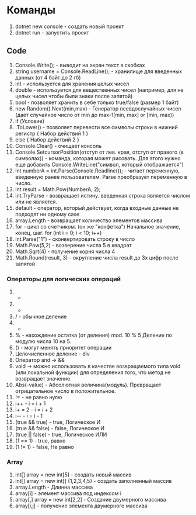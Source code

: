 # Команды
1. dotnet new console - создать новый проект
2. dotnet run - запустить проект

## Code
1. Console.Write(); - выводит на экран текст в скобках
2. string username = Console.ReadLine(); - хранилище для введенных данных (от 4 байт до 2 гб)
3. int - используется для хранения целых чисел
4. double - используется для вещественных чисел (например, для не целых чисел чтобы были знаки после запятой)
5. bool - позволяет хранить в себе только true/false (размер 1 байт)
6. new Random().Next(min,max) - Генератор псевдослучайных чисел (дает случайное число от min до max-1[min, max] or [min, max))
7. if (Условие)
8. .ToLower() - позволяет перевести все символы строки в нижний регистр
{
    Набор действий 1
}
8. else 
{
    Набор действий 2
}
9. Console.Clear() - очищает консоль
10. Console.SetcursorPosition(отступ от лев. края, отступ от правого (в символах)) - команда, которая может рисовать. Для этого нужно еще добавить Console.WriteLine("символ, который отображается")
11. int numberA = int.Parse(Console.Readline()); - читает переменную, введенную ранее пользователем. Parse преобразует переменную в число. 
12. int result = Math.Pow(NumberA, 2);
13. int.TryParse - возвращает истину. введенная строка является числом или не является.
14. default - оператор, который действует, когда входные данные не подходят ни одному case
15. array.Length - возвращает количество элементов массива
16. for - цикл со счетчиком. (он же "конфетка") Начальное значение, конец, шаг. for (int i = 0; i < 10; i++)
17. int.Parse("1") - сконвертировать строку в число
18. Math.Pow(5,2) - возверение числа 5 в квадрат
19. Math.Sqrt(4) - получение корня числа 4 
20. Math.Round(result, 3) - округление числа result до 3х цифр после запятой
### Операторы для логических операций
1. +
2. -
3. / - обычное деление
4. *
5. % - нахождение остатка (от деления) mod. 10 % 5 Деление по модулю числа 10 на 5.
6. () - могут менять приоритет операции
7. Целочисленное деление - div
8. Оператор and -> &&
9. void -> можно использовать в качестве возвращаемого типа void (или локальной функции) для определения того, что метод не возвращает значение.
10. Abs(-value) - Абсолютная величина(модуль). Превращает отрицательное число в положительное.
11. != - не равно нулю
12. i++ - i = i + 1
13. i+ = 2 - i = i + 2
14. i-- - i = i - 1
15. (true && true) - true, Логическое И
16. (true && false) - false, Логическое И
17. (true || false) - true, Логическое ИЛИ
18. (1 == 1) - true, равно
19. (1 != 1) - false, Не равно

### Array

1. int[] array = new int[5] - создать новый массив
2. int[] array = new int[] {1,2,3,4,5} - создать заполненный массив
3. array.Length - Длинна массива
4. array[i] - элемент массива под индексом i
5. array[,] array = new int[2,2] - Создание двумерного массива
6. array[i,j] - получение элемента двумерного массива


